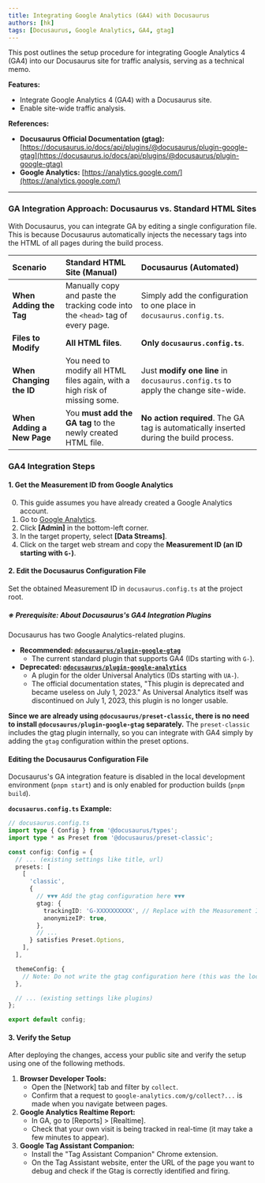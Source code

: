 ```yaml
---
title: Integrating Google Analytics (GA4) with Docusaurus
authors: [hk]
tags: [Docusaurus, Google Analytics, GA4, gtag]
---
```


This post outlines the setup procedure for integrating Google Analytics 4 (GA4) into our Docusaurus site for traffic analysis, serving as a technical memo.

**Features:**
*   Integrate Google Analytics 4 (GA4) with a Docusaurus site.
*   Enable site-wide traffic analysis.

<!-- truncate -->

**References:**
*   **Docusaurus Official Documentation (gtag):** [https://docusaurus.io/docs/api/plugins/@docusaurus/plugin-google-gtag](https://docusaurus.io/docs/api/plugins/@docusaurus/plugin-google-gtag)
*   **Google Analytics:** [https://analytics.google.com/](https://analytics.google.com/)

---

### GA Integration Approach: Docusaurus vs. Standard HTML Sites

With Docusaurus, you can integrate GA by editing a single configuration file. This is because Docusaurus automatically injects the necessary tags into the HTML of all pages during the build process.

| Scenario | Standard HTML Site (Manual) | Docusaurus (Automated) |
| :--- | :--- | :--- |
| **When Adding the Tag** | Manually copy and paste the tracking code into the `<head>` tag of every page. | Simply add the configuration to one place in `docusaurus.config.ts`. |
| **Files to Modify** | **All HTML files**. | **Only `docusaurus.config.ts`**. |
| **When Changing the ID** | You need to modify all HTML files again, with a high risk of missing some. | Just **modify one line** in `docusaurus.config.ts` to apply the change site-wide. |
| **When Adding a New Page** | You **must add the GA tag** to the newly created HTML file. | **No action required**. The GA tag is automatically inserted during the build process. |

### GA4 Integration Steps

#### 1. Get the Measurement ID from Google Analytics

0.  This guide assumes you have already created a Google Analytics account.
1.  Go to [Google Analytics](https://analytics.google.com/).
2.  Click **[Admin]** in the bottom-left corner.
3.  In the target property, select **[Data Streams]**.
4.  Click on the target web stream and copy the **Measurement ID (an ID starting with `G-`)**.

#### 2. Edit the Docusaurus Configuration File

Set the obtained Measurement ID in `docusaurus.config.ts` at the project root.

##### ※ Prerequisite: About Docusaurus's GA4 Integration Plugins

Docusaurus has two Google Analytics-related plugins.

*   **Recommended: [`@docusaurus/plugin-google-gtag`](https://docusaurus.io/docs/api/plugins/@docusaurus/plugin-google-gtag)**
    *   The current standard plugin that supports GA4 (IDs starting with `G-`).
*   **Deprecated: [`@docusaurus/plugin-google-analytics`](https://docusaurus.io/docs/api/plugins/@docusaurus/plugin-google-analytics)**
    *   A plugin for the older Universal Analytics (IDs starting with `UA-`).
    *   The official documentation states, "This plugin is deprecated and became useless on July 1, 2023." As Universal Analytics itself was discontinued on July 1, 2023, this plugin is no longer usable.

**Since we are already using `@docusaurus/preset-classic`, there is no need to install `@docusaurus/plugin-google-gtag` separately.**
The `preset-classic` includes the gtag plugin internally, so you can integrate with GA4 simply by adding the `gtag` configuration within the preset options.

#### Editing the Docusaurus Configuration File
Docusaurus's GA integration feature is disabled in the local development environment (`pnpm start`) and is only enabled for production builds (`pnpm build`).

**`docusaurus.config.ts` Example:**
```typescript
// docusaurus.config.ts
import type { Config } from '@docusaurus/types';
import type * as Preset from '@docusaurus/preset-classic';

const config: Config = {
  // ... (existing settings like title, url)
  presets: [
    [
      'classic',
      {
        // ▼▼▼ Add the gtag configuration here ▼▼▼
        gtag: {
          trackingID: 'G-XXXXXXXXXX', // Replace with the Measurement ID from step 1
          anonymizeIP: true,
        },
        // ...
      } satisfies Preset.Options,
    ],
  ],

  themeConfig: {
    // Note: Do not write the gtag configuration here (this was the location for the deprecated version)
  },

  // ... (existing settings like plugins)
};

export default config;
```

#### 3. Verify the Setup

After deploying the changes, access your public site and verify the setup using one of the following methods.

1.  **Browser Developer Tools:**
    *   Open the [Network] tab and filter by `collect`.
    *   Confirm that a request to `google-analytics.com/g/collect?...` is made when you navigate between pages.
2.  **Google Analytics Realtime Report:**
    *   In GA, go to [Reports] > [Realtime].
    *   Check that your own visit is being tracked in real-time (it may take a few minutes to appear).
3.  **Google Tag Assistant Companion:**
    *   Install the "Tag Assistant Companion" Chrome extension.
    *   On the Tag Assistant website, enter the URL of the page you want to debug and check if the Gtag is correctly identified and firing.

